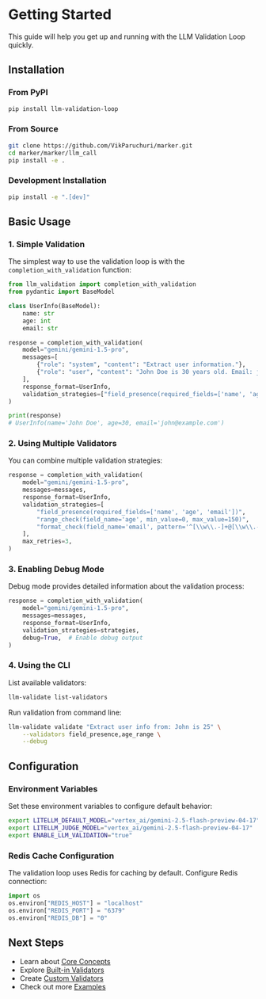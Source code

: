 # Getting Started

This guide will help you get up and running with the LLM Validation Loop quickly.

## Installation

### From PyPI

```bash
pip install llm-validation-loop
```

### From Source

```bash
git clone https://github.com/VikParuchuri/marker.git
cd marker/marker/llm_call
pip install -e .
```

### Development Installation

```bash
pip install -e ".[dev]"
```

## Basic Usage

### 1. Simple Validation

The simplest way to use the validation loop is with the `completion_with_validation` function:

```python
from llm_validation import completion_with_validation
from pydantic import BaseModel

class UserInfo(BaseModel):
    name: str
    age: int
    email: str

response = completion_with_validation(
    model="gemini/gemini-1.5-pro",
    messages=[
        {"role": "system", "content": "Extract user information."},
        {"role": "user", "content": "John Doe is 30 years old. Email: john@example.com"},
    ],
    response_format=UserInfo,
    validation_strategies=["field_presence(required_fields=['name', 'age', 'email'])"],
)

print(response)
# UserInfo(name='John Doe', age=30, email='john@example.com')
```

### 2. Using Multiple Validators

You can combine multiple validation strategies:

```python
response = completion_with_validation(
    model="gemini/gemini-1.5-pro",
    messages=messages,
    response_format=UserInfo,
    validation_strategies=[
        "field_presence(required_fields=['name', 'age', 'email'])",
        "range_check(field_name='age', min_value=0, max_value=150)",
        "format_check(field_name='email', pattern='^[\\w\\.-]+@[\\w\\.-]+\\.\\w+$')",
    ],
    max_retries=3,
)
```

### 3. Enabling Debug Mode

Debug mode provides detailed information about the validation process:

```python
response = completion_with_validation(
    model="gemini/gemini-1.5-pro",
    messages=messages,
    response_format=UserInfo,
    validation_strategies=strategies,
    debug=True,  # Enable debug output
)
```

### 4. Using the CLI

List available validators:

```bash
llm-validate list-validators
```

Run validation from command line:

```bash
llm-validate validate "Extract user info from: John is 25" \
    --validators field_presence,age_range \
    --debug
```

## Configuration

### Environment Variables

Set these environment variables to configure default behavior:

```bash
export LITELLM_DEFAULT_MODEL="vertex_ai/gemini-2.5-flash-preview-04-17"
export LITELLM_JUDGE_MODEL="vertex_ai/gemini-2.5-flash-preview-04-17"
export ENABLE_LLM_VALIDATION="true"
```

### Redis Cache Configuration

The validation loop uses Redis for caching by default. Configure Redis connection:

```python
import os
os.environ["REDIS_HOST"] = "localhost"
os.environ["REDIS_PORT"] = "6379"
os.environ["REDIS_DB"] = "0"
```

## Next Steps

- Learn about [Core Concepts](core_concepts.md)
- Explore [Built-in Validators](validators.md)
- Create [Custom Validators](validators.md#custom-validators)
- Check out more [Examples](examples.md)